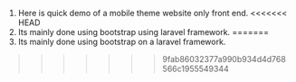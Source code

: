 1. Here is quick demo of a mobile theme website only front end.
<<<<<<< HEAD
2. Its mainly done using bootstrap using laravel framework.
=======
2. Its mainly done using bootstrap on a laravel framework.
>>>>>>> 9fab86032377a990b934d4d768566c1955549344
